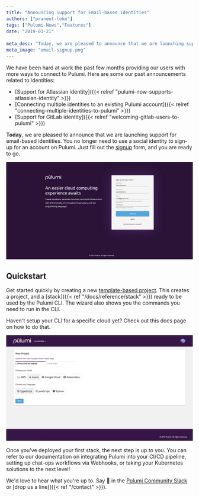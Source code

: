 ```yaml
---
title: "Announcing Support for Email-based Identities"
authors: ["praneet-loke"]
tags: ["Pulumi-News","Features"]
date: "2019-03-21"

meta_desc: "Today, we are pleased to announce that we are launching support for email-based identities. You no longer need to use a social identity to sign-up for an account on Pulumi. Just fill out the signup form, and you are ready to go."
meta_image: "email-signup.png"
---
```


We have been hard at work the past few months providing our users with
more ways to connect to Pulumi. Here are some our past announcements
related to identities:

- [Support for Atlassian identity]({{< relref "pulumi-now-supports-atlassian-identity" >}})
- [Connecting multiple identities to an existing Pulumi account]({{< relref "connecting-multiple-identities-to-pulumi" >}})
- [Support for GitLab identity]({{< relref "welcoming-gitlab-users-to-pulumi" >}})

**Today**, we are pleased to announce that we are launching support for
email-based identities. You no longer need to use a social identity to
sign-up for an account on Pulumi. Just fill out
the [signup](https://app.pulumi.com/signup/email) form, and you are
ready to go.

![Email Signup](./email-signup.png)

## Quickstart

Get started quickly by creating a new [template-based project](https://app.pulumi.com/site/new-project).
This creates a project, and a [stack]({{< ref "/docs/reference/stack" >}}) ready to be used by the Pulumi CLI.
The wizard also shows you the commands you need to run in the CLI.

Haven't setup your CLI for a specific cloud yet? Check out this docs page on how to do that.

![New Project Wizard](./new-project-wizard.gif)

Once you've deployed your first stack, the next step is up to you. You can refer to our documentation on integrating Pulumi into your CI/CD pipeline, setting up chat-ops workflows via Webhooks, or taking your Kubernetes solutions to the next level!

We'd love to hear what you're up to. Say 👋 in the [Pulumi Community Slack](https://slack.pulumi.com/)
or [drop us a line]({{< ref "/contact" >}}).
